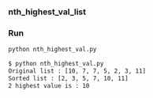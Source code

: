 ### nth_highest_val_list

### Run

```bash
python nth_highest_val.py
```

```bash
$ python nth_highest_val.py
Original list : [10, 7, 7, 5, 2, 3, 11]
Sorted list : [2, 3, 5, 7, 10, 11]
2 highest value is : 10

```
